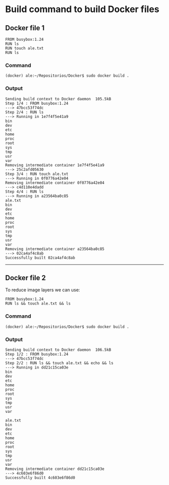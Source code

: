 # Build command to build Docker files

## Docker file 1

    FROM busybox:1.24
    RUN ls
    RUN touch ale.txt
    RUN ls

### Command

    (docker) ale:~/Repositorios/Docker$ sudo docker build .

### Output

    Sending build context to Docker daemon  105.5kB
    Step 1/4 : FROM busybox:1.24
    ---> 47bcc53f74dc
    Step 2/4 : RUN ls
    ---> Running in 1e7f4f5e41a9
    bin
    dev
    etc
    home
    proc
    root
    sys
    tmp
    usr
    var
    Removing intermediate container 1e7f4f5e41a9
    ---> 25c2afd05630
    Step 3/4 : RUN touch ale.txt
    ---> Running in 0f0776a42e04
    Removing intermediate container 0f0776a42e04
    ---> c4d110e4dadd
    Step 4/4 : RUN ls
    ---> Running in a23564ba0c85
    ale.txt
    bin
    dev
    etc
    home
    proc
    root
    sys
    tmp
    usr
    var
    Removing intermediate container a23564ba0c85
    ---> 02ca4af4c8ab
    Successfully built 02ca4af4c8ab

____________________________

## Docker file 2

To reduce image layers we can use:

    FROM busybox:1.24
    RUN ls && touch ale.txt && ls

### Command

    (docker) ale:~/Repositorios/Docker$ sudo docker build .

### Output

    Sending build context to Docker daemon  106.5kB
    Step 1/2 : FROM busybox:1.24
    ---> 47bcc53f74dc
    Step 2/2 : RUN ls && touch ale.txt && echo && ls
    ---> Running in dd21c15ca03e
    bin
    dev
    etc
    home
    proc
    root
    sys
    tmp
    usr
    var

    ale.txt
    bin
    dev
    etc
    home
    proc
    root
    sys
    tmp
    usr
    var
    Removing intermediate container dd21c15ca03e
    ---> 4c603e6f86d0
    Successfully built 4c603e6f86d0

